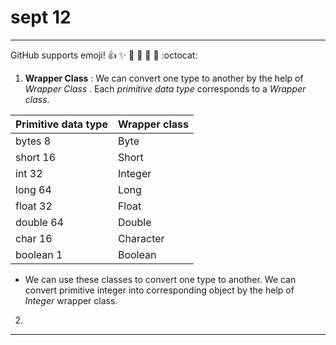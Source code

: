 # sept 12 

---

GitHub supports emoji! :+1: :sparkles: :camel: :tada: :rocket: :metal: :octocat: 


1. __Wrapper Class__ : We can convert one type to another by the help of *Wrapper Class* . Each *primitive 
data type* corresponds to a *Wrapper class*. 

Primitive data type | Wrapper class
 ------------ | ------------
 bytes 8  | Byte
 short 16 | Short
 int   32 | Integer
 long 64  | Long
 float 32 | Float
 double 64| Double
 char 16  | Character
 boolean 1| Boolean

   * We can use these classes to convert one type to another. We can convert primitive integer into corresponding object by the help of *Integer* wrapper class.

2.


---
